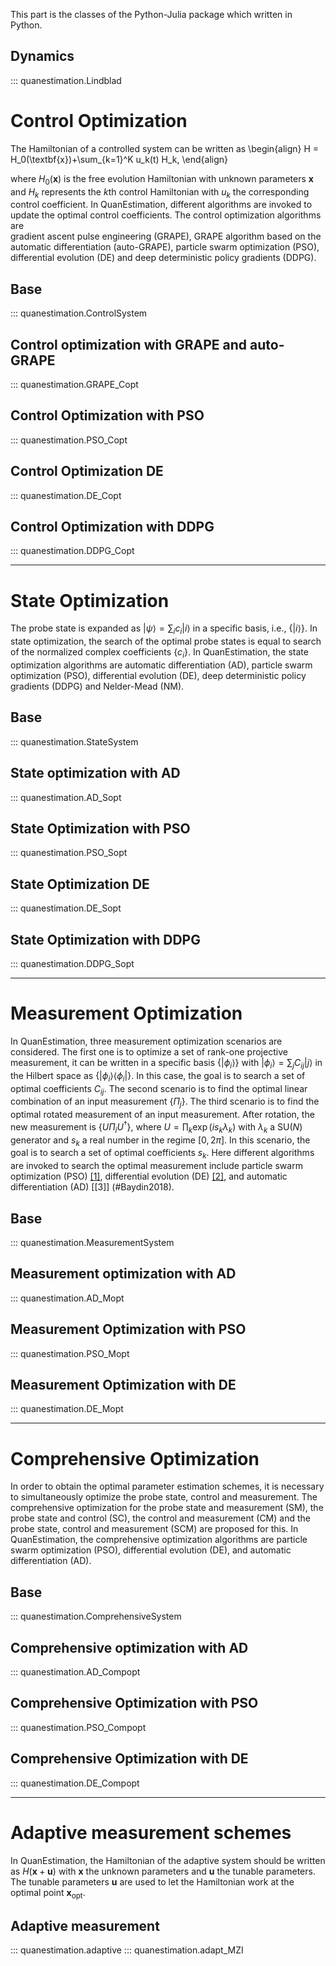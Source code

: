 This part is the classes of the Python-Julia package which written in Python.

<!-- This part contains the methods and structs in Julia that are called by the Python-Julia packagea and the full Julia package. -->

## **Dynamics**
::: quanestimation.Lindblad

# **Control Optimization**
The Hamiltonian of a controlled system can be written as
\begin{align}
H = H_0(\textbf{x})+\sum_{k=1}^K u_k(t) H_k,
\end{align}

where $H_0(\textbf{x})$ is the free evolution Hamiltonian with unknown parameters 
$\textbf{x}$ and $H_k$ represents the $k$th control Hamiltonian with $u_k$ the 
corresponding control coefficient. In QuanEstimation, different algorithms are invoked to 
update the optimal control coefficients. The control optimization algorithms are  
gradient ascent pulse engineering (GRAPE), GRAPE algorithm based on the automatic 
differentiation (auto-GRAPE), particle swarm optimization (PSO), 
differential evolution (DE) and deep deterministic policy gradients (DDPG).

## **Base**
::: quanestimation.ControlSystem

## **Control optimization with GRAPE and auto-GRAPE**
::: quanestimation.GRAPE_Copt

## **Control Optimization with PSO**
::: quanestimation.PSO_Copt

## **Control Optimization DE**
::: quanestimation.DE_Copt

## **Control Optimization with DDPG**
::: quanestimation.DDPG_Copt

---

# **State Optimization**
The probe state is expanded as $|\psi\rangle=\sum_i c_i|i\rangle$ in a specific
basis, i.e., $\{|i\rangle\}$. In state optimization, the search of the
optimal probe states is equal to search of the normalized complex coefficients
$\{c_i\}$. In QuanEstimation, the state optimization algorithms are 
automatic differentiation (AD), particle swarm optimization (PSO), 
differential evolution (DE), deep deterministic policy gradients (DDPG)
and Nelder-Mead (NM).

## **Base**
::: quanestimation.StateSystem

## **State optimization with AD**
::: quanestimation.AD_Sopt

## **State Optimization with PSO**
::: quanestimation.PSO_Sopt

## **State Optimization DE**
::: quanestimation.DE_Sopt

## **State Optimization with DDPG**
::: quanestimation.DDPG_Sopt

---

# **Measurement Optimization**
In QuanEstimation, three measurement optimization scenarios are considered. The first one
is to optimize a set of rank-one projective measurement, it can be written in a specific
basis $\{|\phi_i\rangle\}$ with $|\phi_i\rangle=\sum_j C_{ij}|j\rangle$ in the Hilbert space 
as $\{|\phi_i\rangle\langle\phi_i|\}$. In this case, the goal is to search a set of optimal 
coefficients $C_{ij}$. The second scenario is to find the optimal linear combination of 
an input measurement $\{\Pi_j\}$. The third scenario is to find the optimal rotated 
measurement of an input measurement. After rotation, the new measurement is
$\{U\Pi_i U^{\dagger}\}$, where $U=\prod_k \exp(i s_k\lambda_k)$ with $\lambda_k$ a SU($N$) 
generator and $s_k$ a real number in the regime $[0,2\pi]$. In this scenario, the goal is 
to search a set of optimal coefficients $s_k$. Here different algorithms are invoked to 
search the optimal measurement include particle swarm optimization (PSO) [[1]](#Kennedy1995), 
differential evolution (DE) [[2]](#Storn1997), and automatic differentiation (AD) [[3]]
(#Baydin2018).

## **Base**
::: quanestimation.MeasurementSystem

## **Measurement optimization with AD**
::: quanestimation.AD_Mopt

## **Measurement Optimization with PSO**
::: quanestimation.PSO_Mopt

## **Measurement Optimization with DE**
::: quanestimation.DE_Mopt

---

# **Comprehensive Optimization**
In order to obtain the optimal parameter estimation schemes, it is necessary to
simultaneously optimize the probe state, control and measurement. The
comprehensive optimization for the probe state and measurement (SM), the probe
state and control (SC), the control and measurement (CM) and the probe state, 
control and measurement (SCM) are proposed for this. In QuanEstimation, the 
comprehensive optimization algorithms are particle swarm optimization (PSO), 
differential evolution (DE), and automatic differentiation (AD).

## **Base**
::: quanestimation.ComprehensiveSystem

## **Comprehensive optimization with AD**
::: quanestimation.AD_Compopt

## **Comprehensive Optimization with PSO**
::: quanestimation.PSO_Compopt

## **Comprehensive Optimization with DE**
::: quanestimation.DE_Compopt

---

# **Adaptive measurement schemes**
In QuanEstimation, the Hamiltonian of the adaptive system should be written as
$H(\textbf{x}+\textbf{u})$ with $\textbf{x}$ the unknown parameters and $\textbf{u}$ 
the tunable parameters. The tunable parameters $\textbf{u}$ are used to let the 
Hamiltonian work at the optimal point $\textbf{x}_{\mathrm{opt}}$. 
## **Adaptive measurement**
::: quanestimation.adaptive
::: quanestimation.adapt_MZI
